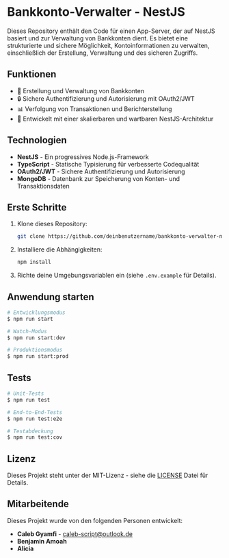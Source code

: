 # Bankkonto-Verwalter - NestJS

Dieses Repository enthält den Code für einen App-Server, der auf NestJS basiert und zur Verwaltung von Bankkonten dient. Es bietet eine strukturierte und sichere Möglichkeit, Kontoinformationen zu verwalten, einschließlich der Erstellung, Verwaltung und des sicheren Zugriffs.

## Funktionen

- 🏦 Erstellung und Verwaltung von Bankkonten
- 🔒 Sichere Authentifizierung und Autorisierung mit OAuth2/JWT
- 📊 Verfolgung von Transaktionen und Berichterstellung
- 🚀 Entwickelt mit einer skalierbaren und wartbaren NestJS-Architektur

## Technologien

- **NestJS** - Ein progressives Node.js-Framework
- **TypeScript** - Statische Typisierung für verbesserte Codequalität
- **OAuth2/JWT** - Sichere Authentifizierung und Autorisierung
- **MongoDB** - Datenbank zur Speicherung von Konten- und Transaktionsdaten

## Erste Schritte

1. Klone dieses Repository:

    ```bash
    git clone https://github.com/deinbenutzername/bankkonto-verwalter-nestjs.git
    ```

2. Installiere die Abhängigkeiten:

    ```bash
    npm install
    ```

3. Richte deine Umgebungsvariablen ein (siehe `.env.example` für Details).

## Anwendung starten

```bash
# Entwicklungsmodus
$ npm run start

# Watch-Modus
$ npm run start:dev

# Produktionsmodus
$ npm run start:prod
```

## Tests

```bash
# Unit-Tests
$ npm run test

# End-to-End-Tests
$ npm run test:e2e

# Testabdeckung
$ npm run test:cov
```

## Lizenz

Dieses Projekt steht unter der MIT-Lizenz - siehe die [LICENSE](LICENSE) Datei für Details.

## Mitarbeitende

Dieses Projekt wurde von den folgenden Personen entwickelt:

- **Caleb Gyamfi** - [caleb-script@outlook.de](mailto:caleb-script@outlook.de)
- **Benjamin Amoah**
- **Alicia**
